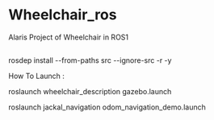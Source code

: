 # Wheelchair_ros
Alaris Project of Wheelchair in ROS1
##
rosdep install --from-paths src --ignore-src -r -y


How To Launch : 

roslaunch wheelchair_description gazebo.launch 


roslaunch jackal_navigation odom_navigation_demo.launch 
